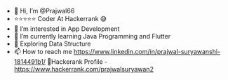 - 👋 Hi, I’m @Prajwal66
- ⭐⭐⭐⭐⭐ Coder At Hackerrank 😅
- 👀 I’m interested in App Development 
- 🌱 I’m currently learning Java Programming and Flutter 
- 💞️ Exploring Data Structure  
- 📫 How to reach me https://www.linkedin.com/in/prajwal-suryawanshi-1814491b1/
🎇Hackerank Profile - https://www.hackerrank.com/prajwalsuryawan2

<!---
Prajwal66/Prajwal66 is a ✨ special ✨ repository because its `README.md` (this file) appears on your GitHub profile.
You can click the Preview link to take a look at your changes.
--->

